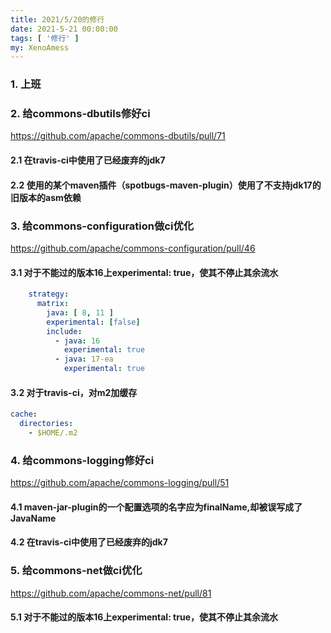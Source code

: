 ```yaml
---
title: 2021/5/20的修行
date: 2021-5-21 00:00:00
tags: [ '修行' ]
my: XenoAmess
---
```


### 1. 上班

### 2. 给commons-dbutils修好ci

https://github.com/apache/commons-dbutils/pull/71

#### 2.1 在travis-ci中使用了已经废弃的jdk7

#### 2.2 使用的某个maven插件（spotbugs-maven-plugin）使用了不支持jdk17的旧版本的asm依赖

### 3. 给commons-configuration做ci优化

https://github.com/apache/commons-configuration/pull/46

#### 3.1 对于不能过的版本16上experimental: true，使其不停止其余流水

```yaml
    strategy:
      matrix:
        java: [ 8, 11 ]
        experimental: [false]
        include:
          - java: 16
            experimental: true
          - java: 17-ea
            experimental: true
```

#### 3.2 对于travis-ci，对m2加缓存

```yaml
cache:
  directories:
    - $HOME/.m2
```

### 4. 给commons-logging修好ci

https://github.com/apache/commons-logging/pull/51

#### 4.1 maven-jar-plugin的一个配置选项的名字应为finalName,却被误写成了JavaName

#### 4.2 在travis-ci中使用了已经废弃的jdk7

### 5. 给commons-net做ci优化

https://github.com/apache/commons-net/pull/81

#### 5.1 对于不能过的版本16上experimental: true，使其不停止其余流水


